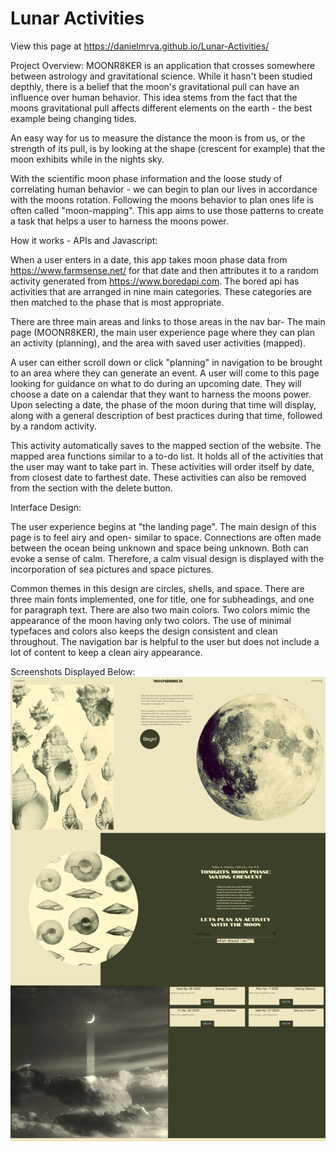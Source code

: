 # Lunar Activities
View this page at https://danielmrva.github.io/Lunar-Activities/


Project Overview:
MOONR8KER is an application that crosses somewhere between astrology and gravitational science. While it hasn't been studied depthly, there is a belief that the moon's gravitational pull can have an influence over human behavior. This idea stems from the fact that the moons gravitational pull affects different elements on the earth - the best example being changing tides. 

An easy way for us to measure the distance the moon is from us, or the strength of its pull, is by looking at the shape (crescent for example) that the moon exhibits while in the nights sky. 

With the scientific moon phase information and the loose study of correlating human behavior - we can begin to plan our lives in accordance with the moons rotation. Following the moons behavior to plan ones life is often called "moon-mapping". This app aims to use those patterns to create a task that helps a user to harness the moons power.

How it works - APIs and Javascript:

When a user enters in a date, this app takes moon phase data from https://www.farmsense.net/ for that date and then attributes it to a random activity generated from https://www.boredapi.com. The bored api has activities that are arranged in nine main categories. These categories are then matched to the phase that is most appropriate.

There are three main areas and links to those areas in the nav bar- The main page (MOONR8KER), the main user experience page where they can plan an activity (planning), and the area with saved user activities (mapped).

A user can either scroll down or click "planning" in navigation to be brought to an area where they can generate an event. A user will come to this page looking for guidance on what to do during an upcoming date. They will choose a date on a calendar that they want to harness the moons power. Upon selecting a date, the phase of the moon during that time will display, along with a general description of best practices during that time, followed by a random activity.

This activity automatically saves to the mapped section of the website. The mapped area functions similar to a to-do list. It holds all of the activities that the user may want to take part in. These activities will order itself by date, from closest date to farthest date. These activities can also be removed from the section with the delete button.

Interface Design:

The user experience begins at "the landing page". The main design of this page is to feel airy and open- similar to space. Connections are often made between the ocean being unknown and space being unknown. Both can evoke a sense of calm. Therefore, a calm visual design is displayed with the incorporation of sea pictures and space pictures. 

Common themes in this design are circles, shells, and space. There are three main fonts implemented, one for title, one for subheadings, and one for paragraph text. There are also two main colors. Two colors mimic the appearance of the moon having only two colors. The use of minimal typefaces and colors also keeps the design consistent and clean throughout. The navigation bar is helpful to the user but does not include a lot of content to keep a clean airy appearance.

Screenshots Displayed Below:
![The Page in action](./Assets/css/images/moonr8ker.jpg)

